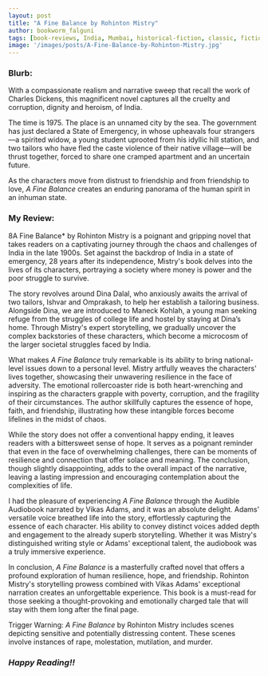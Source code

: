 ```yaml
---
layout: post
title: "A Fine Balance by Rohinton Mistry"
author: bookworm_falguni
tags: [book-reviews, India, Mumbai, historical-fiction, classic, fiction, drama, domestic-violence, sexual-assault, murder, political, drug-abuse, discrimination, life, death, disability, work, business, family, community, siblings]
image: '/images/posts/A-Fine-Balance-by-Rohinton-Mistry.jpg'
---
```


### **Blurb:**
With a compassionate realism and narrative sweep that recall the work of Charles Dickens, this magnificent novel captures all the cruelty and corruption, dignity and heroism, of India.

The time is 1975. The place is an unnamed city by the sea. The government has just declared a State of Emergency, in whose upheavals four strangers—a spirited widow, a young student uprooted from his idyllic hill station, and two tailors who have fled the caste violence of their native village—will be thrust together, forced to share one cramped apartment and an uncertain future.

As the characters move from distrust to friendship and from friendship to love, *A Fine Balance* creates an enduring panorama of the human spirit in an inhuman state.

### **My Review:**
8A Fine Balance* by Rohinton Mistry is a poignant and gripping novel that takes readers on a captivating journey through the chaos and challenges of India in the late 1900s. Set against the backdrop of India in a state of emergency, 28 years after its independence, Mistry's book delves into the lives of its characters, portraying a society where money is power and the poor struggle to survive.

The story revolves around Dina Dalal, who anxiously awaits the arrival of two tailors, Ishvar and Omprakash, to help her establish a tailoring business. Alongside Dina, we are introduced to Maneck Kohlah, a young man seeking refuge from the struggles of college life and hostel by staying at Dina’s home. Through Mistry's expert storytelling, we gradually uncover the complex backstories of these characters, which become a microcosm of the larger societal struggles faced by India.

What makes *A Fine Balance* truly remarkable is its ability to bring national-level issues down to a personal level. Mistry artfully weaves the characters' lives together, showcasing their unwavering resilience in the face of adversity. The emotional rollercoaster ride is both heart-wrenching and inspiring as the characters grapple with poverty, corruption, and the fragility of their circumstances. The author skillfully captures the essence of hope, faith, and friendship, illustrating how these intangible forces become lifelines in the midst of chaos.

While the story does not offer a conventional happy ending, it leaves readers with a bittersweet sense of hope. It serves as a poignant reminder that even in the face of overwhelming challenges, there can be moments of resilience and connection that offer solace and meaning. The conclusion, though slightly disappointing, adds to the overall impact of the narrative, leaving a lasting impression and encouraging contemplation about the complexities of life.

I had the pleasure of experiencing *A Fine Balance* through the Audible Audiobook narrated by Vikas Adams, and it was an absolute delight. Adams' versatile voice breathed life into the story, effortlessly capturing the essence of each character. His ability to convey distinct voices added depth and engagement to the already superb storytelling. Whether it was Mistry's distinguished writing style or Adams' exceptional talent, the audiobook was a truly immersive experience.

In conclusion, *A Fine Balance* is a masterfully crafted novel that offers a profound exploration of human resilience, hope, and friendship. Rohinton Mistry's storytelling prowess combined with Vikas Adams' exceptional narration creates an unforgettable experience. This book is a must-read for those seeking a thought-provoking and emotionally charged tale that will stay with them long after the final page.

Trigger Warning: *A Fine Balance* by Rohinton Mistry includes scenes depicting sensitive and potentially distressing content. These scenes involve instances of rape, molestation, mutilation, and murder.

### ***Happy Reading!!***

